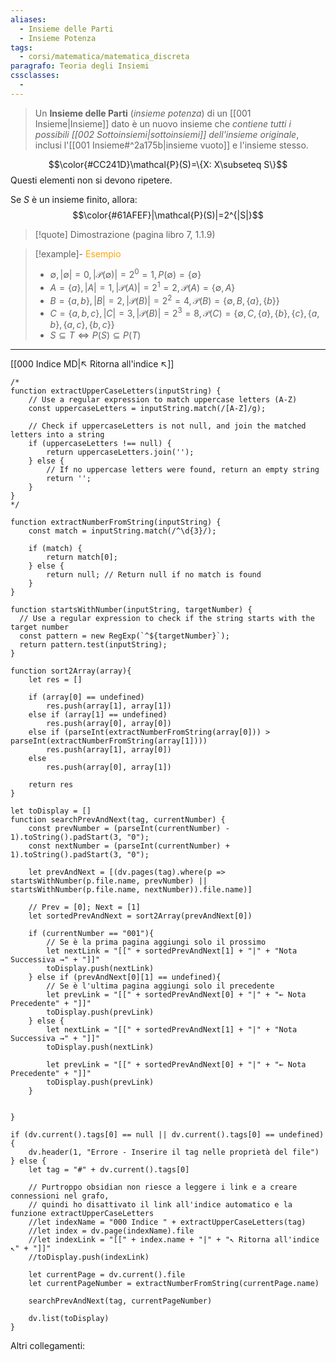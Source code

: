 ```yaml
---
aliases:
  - Insieme delle Parti
  - Insieme Potenza
tags:
  - corsi/matematica/matematica_discreta
paragrafo: Teoria degli Insiemi
cssclasses:
  - 
---
```

>Un **Insieme delle Parti** (*insieme potenza*) di un [[001 Insieme|Insieme]] dato è un nuovo insieme che *contiene tutti i possibili [[002 Sottoinsiemi|sottoinsiemi]] dell'insieme originale*, inclusi l'[[001 Insieme#^2a175b|insieme vuoto]] e l'insieme stesso.

$$\color{#CC241D}\mathcal{P}(S)=\{X: X\subseteq S\}$$
Questi elementi non si devono ripetere.

Se $S$ è un insieme finito, allora:
$$\color{#61AFEF}|\mathcal{P}(S)|=2^{|S|}$$
> [!quote] Dimostrazione (pagina libro 7, 1.1.9)

> [!example]- <font color="orange">Esempio</font>
>- $\emptyset, |\emptyset| = 0, |\mathcal{P}(\emptyset)| = 2^0 = 1, P(\emptyset) = \{\emptyset \}$
>- $A = \{a\}, |A| = 1, |\mathcal{P}(A)| = 2^1 = 2, \mathcal{P}(A) = \{\emptyset, A\}$
>- $B = \{a, b\}, |B| = 2, |\mathcal{P}(B)| = 2^2 = 4, \mathcal{P}(B) = \{\emptyset, B, \{a\}, \{b\}\}$
>- $C = \{a, b, c\}, |C| = 3, |\mathcal{P}(B)| = 2^3 = 8, \mathcal{P}(C) = \{\emptyset, C, \{a\}, \{b\}, \{c\}, \{a, b\}, \{a, c\}, \{b, c\}\}$
>- $S \subseteq T \iff P(S) \subseteq P(T)$ 

___
[[000 Indice MD|↖ Ritorna all'indice ↖]]

```dataviewjs
/*
function extractUpperCaseLetters(inputString) {
	// Use a regular expression to match uppercase letters (A-Z)
	const uppercaseLetters = inputString.match(/[A-Z]/g);
	
	// Check if uppercaseLetters is not null, and join the matched letters into a string
	if (uppercaseLetters !== null) {
		return uppercaseLetters.join('');
	} else {
	    // If no uppercase letters were found, return an empty string
	    return '';
	}
}
*/

function extractNumberFromString(inputString) {
	const match = inputString.match(/^\d{3}/);
	
	if (match) {
		return match[0];
	} else {
		return null; // Return null if no match is found
	}
}

function startsWithNumber(inputString, targetNumber) {
  // Use a regular expression to check if the string starts with the target number
  const pattern = new RegExp(`^${targetNumber}`);
  return pattern.test(inputString);
}

function sort2Array(array){
	let res = []
	
	if (array[0] == undefined)
		res.push(array[1], array[1])
	else if (array[1] == undefined)
		res.push(array[0], array[0])
	else if (parseInt(extractNumberFromString(array[0])) > parseInt(extractNumberFromString(array[1])))
		res.push(array[1], array[0])
	else
		res.push(array[0], array[1])
	
	return res
}

let toDisplay = []
function searchPrevAndNext(tag, currentNumber) {
	const prevNumber = (parseInt(currentNumber) - 1).toString().padStart(3, "0");
	const nextNumber = (parseInt(currentNumber) + 1).toString().padStart(3, "0");
	
	let prevAndNext = [(dv.pages(tag).where(p => startsWithNumber(p.file.name, prevNumber) || startsWithNumber(p.file.name, nextNumber)).file.name)]
	
	// Prev = [0]; Next = [1]
	let sortedPrevAndNext = sort2Array(prevAndNext[0])
	
	if (currentNumber == "001"){ 
		// Se è la prima pagina aggiungi solo il prossimo
		let nextLink = "[[" + sortedPrevAndNext[1] + "|" + "Nota Successiva →" + "]]"
		toDisplay.push(nextLink)
	} else if (prevAndNext[0][1] == undefined){
		// Se è l'ultima pagina aggiungi solo il precedente
		let prevLink = "[[" + sortedPrevAndNext[0] + "|" + "← Nota Precedente" + "]]"
		toDisplay.push(prevLink)
	} else {
		let nextLink = "[[" + sortedPrevAndNext[1] + "|" + "Nota Successiva →" + "]]"
		toDisplay.push(nextLink)
		
		let prevLink = "[[" + sortedPrevAndNext[0] + "|" + "← Nota Precedente" + "]]"
		toDisplay.push(prevLink)
	}
	
	
}

if (dv.current().tags[0] == null || dv.current().tags[0] == undefined){
	dv.header(1, "Errore - Inserire il tag nelle proprietà del file")
} else {
	let tag = "#" + dv.current().tags[0]

	// Purtroppo obsidian non riesce a leggere i link e a creare connessioni nel grafo,
	// quindi ho disattivato il link all'indice automatico e la funzione extractUpperCaseLetters
	//let indexName = "000 Indice " + extractUpperCaseLetters(tag)
	//let index = dv.page(indexName).file
	//let indexLink = "[[" + index.name + "|" + "↖ Ritorna all'indice ↖" + "]]"
	//toDisplay.push(indexLink)
	
	let currentPage = dv.current().file
	let currentPageNumber = extractNumberFromString(currentPage.name)
	
	searchPrevAndNext(tag, currentPageNumber)
	
	dv.list(toDisplay)
}
```

Altri collegamenti: 